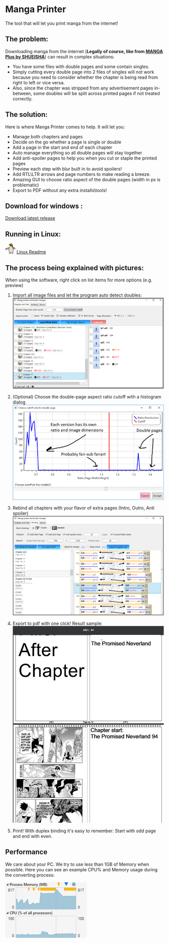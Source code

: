 # Manga Printer

The tool that will let you print manga from the internet!

## The problem:

Downloading manga from the internet (**Legally of course, like from [MANGA Plus by SHUEISHA](https://mangaplus.shueisha.co.jp/)**) can result in complex situations:
* You have some files with double pages and some contain singles. 
* Simply cutting every double page into 2 files of singles will not work because you need to consider whether the chapter is being read from right to left or vice versa. 
* Also, since the chapter was stripped from any advertisement pages in-between, some doubles will be split across printed pages if not treated correctly.

## The solution:

Here is where Manga Printer comes to help. It will let you:

* Manage both chapters and pages
* Decide on the go whether a page is single or double
* Add a page in the start and end of each chapter 
* Auto manage everything so all double pages will stay together
* Add anti-spoiler pages to help you when you cut or staple the printed pages
* Preview each step with blur built in to avoid spoilers!
* Add RTL\LTR arrows and page numbers to make reading a breeze.
* Amazing GUI to choose ratio aspect of the double pages (width in px is problematic)
* Export to PDF without any extra installs\tools!

## Download for windows :
[Download latest release](https://github.com/yonixw/MangaPrinter/releases/latest)

##  Running in Linux:
![](MangaPrinter.WpfGUI/Icons/More/linux.png) [Linux Readme](LinuxDockers/README.md)

## The process being explained with pictures: 
When using the software, right click on list items for more options (e.g. preview)

1. Import all image files and let the program auto detect doubles:
![](https://raw.githubusercontent.com/yonixw/MangaPrinter/master/ReadmeImages/1.png)

2. (Optional) Choose the double-page aspect ratio cutoff with a histogram dialog 
![](https://raw.githubusercontent.com/yonixw/MangaPrinter/master/ReadmeImages/2.png)

3. Rebind all chapters with your flavor of extra pages (Intro, Outro, Anti spoiler)
![](https://raw.githubusercontent.com/yonixw/MangaPrinter/master/ReadmeImages/3.PNG)

4. Export to pdf with one click! Result sample:
![](https://raw.githubusercontent.com/yonixw/MangaPrinter/master/ReadmeImages/4.png)

5. Print! With duplex binding it's easy to remember: Start with odd page and end with even.

## Performance
We care about your PC. We try to use less than 1GB of Memory when possible. Here you can see an example CPU% and Memory usage during the converting process:

![](https://raw.githubusercontent.com/yonixw/MangaPrinter/master/ReadmeImages/5Performance.png)
